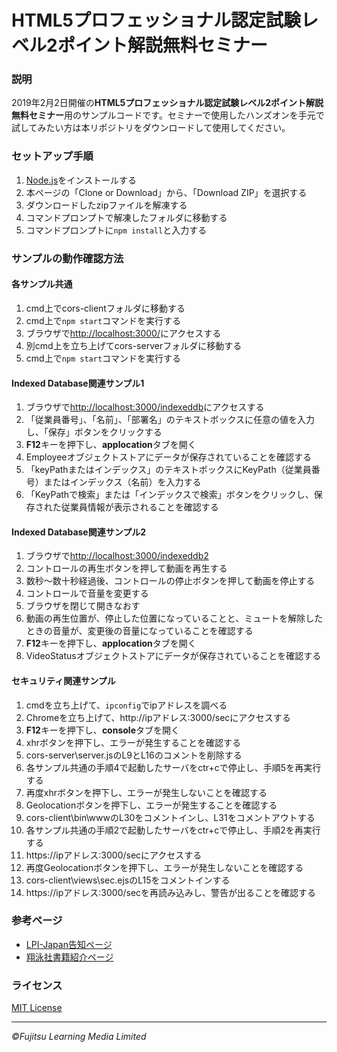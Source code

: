 # HTML5プロフェッショナル認定試験レベル2ポイント解説無料セミナー

### 説明
2019年2月2日開催の**HTML5プロフェッショナル認定試験レベル2ポイント解説無料セミナー**用のサンプルコードです。セミナーで使用したハンズオンを手元で試してみたい方は本リポジトリをダウンロードして使用してください。

### セットアップ手順
1. [Node.js](https://nodejs.org/en/)をインストールする
1. 本ページの「Clone or Download」から、「Download ZIP」を選択する
1. ダウンロードしたzipファイルを解凍する
1. コマンドプロンプトで解凍したフォルダに移動する
1. コマンドプロンプトに`npm install`と入力する

### サンプルの動作確認方法
#### 各サンプル共通
1. cmd上でcors-clientフォルダに移動する
1. cmd上で`npm start`コマンドを実行する
1. ブラウザで[http://localhost:3000/](http://localhost:3000/)にアクセスする
1. 別cmd上を立ち上げてcors-serverフォルダに移動する
1. cmd上で`npm start`コマンドを実行する

#### Indexed Database関連サンプル1
1. ブラウザで[http://localhost:3000/indexeddb](http://localhost:3000/indexeddb)にアクセスする
1. 「従業員番号」、「名前」、「部署名」のテキストボックスに任意の値を入力し、「保存」ボタンをクリックする
1. **F12**キーを押下し、**applocation**タブを開く
1. Employeeオブジェクトストアにデータが保存されていることを確認する
1. 「keyPathまたはインデックス」のテキストボックスにKeyPath（従業員番号）またはインデックス（名前）を入力する
1. 「KeyPathで検索」または「インデックスで検索」ボタンをクリックし、保存された従業員情報が表示されることを確認する

#### Indexed Database関連サンプル2
1. ブラウザで[http://localhost:3000/indexeddb2](http://localhost:3000/indexeddb2)
1. コントロールの再生ボタンを押して動画を再生する
1. 数秒～数十秒経過後、コントロールの停止ボタンを押して動画を停止する
1. コントロールで音量を変更する
1. ブラウザを閉じて開きなおす
1. 動画の再生位置が、停止した位置になっていることと、ミュートを解除したときの音量が、変更後の音量になっていることを確認する
1. **F12**キーを押下し、**applocation**タブを開く
1. VideoStatusオブジェクトストアにデータが保存されていることを確認する

#### セキュリティ関連サンプル
1. cmdを立ち上げて、`ipconfig`でipアドレスを調べる
1. Chromeを立ち上げて、http://ipアドレス:3000/secにアクセスする
1. **F12**キーを押下し、**console**タブを開く
1. xhrボタンを押下し、エラーが発生することを確認する
1. cors-server\server.jsのL9とL16のコメントを削除する
1. 各サンプル共通の手順4で起動したサーバをctr+cで停止し、手順5を再実行する
1. 再度xhrボタンを押下し、エラーが発生しないことを確認する
1. Geolocationボタンを押下し、エラーが発生することを確認する
1. cors-client\bin\wwwのL30をコメントインし、L31をコメントアウトする
1. 各サンプル共通の手順2で起動したサーバをctr+cで停止し、手順2を再実行する
1. https://ipアドレス:3000/secにアクセスする
1. 再度Geolocationボタンを押下し、エラーが発生しないことを確認する
1. cors-client\views\sec.ejsのL15をコメントインする
1. https://ipアドレス:3000/secを再読み込みし、警告が出ることを確認する

### 参考ページ
- [LPI-Japan告知ページ](https://html5exam.jp/news/event/page2899.html)
- [翔泳社書籍紹介ページ](https://www.shoeisha.co.jp/book/detail/9784798154626)

### ライセンス
[MIT License](LICENSE)

---
*&copy;Fujitsu Learning Media Limited*
